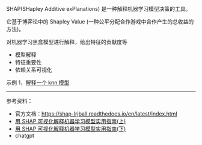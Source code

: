 

SHAP(SHapley Additive exPlanations) 是一种解释机器学习模型决策的工具。

它基于博弈论中的 Shapley Value (一种公平分配合作游戏中合作产生的总收益的方法)。

对机器学习黑盒模型进行解释，给出特征的贡献度等

- 模型解释
- 特征重要性
- 依赖关系可视化







示例 1，[解释一个 knn 模型](https://shap-lrjball.readthedocs.io/en/latest/example_notebooks/kernel_explainer/Census%20income%20classification%20with%20scikit-learn.html)


------------

参考资料：
- 官方文档：https://shap-lrjball.readthedocs.io/en/latest/index.html
- [用 SHAP 可视化解释机器学习模型实用指南(上)](https://mp.weixin.qq.com/s?__biz=Mzk0OTI1OTQ2MQ==&mid=2247500066&idx=1&sn=fe878ccbbd1299366ada3ec9f622a402&chksm=c3599c88f42e159eef4da04751df3ed93aa3a0d53ad4d07c1a06036a9cd0bbb85c011afaa82d&scene=21#wechat_redirect)
- [用 SHAP 可视化解释机器学习模型实用指南(下)](https://cloud.tencent.com/developer/article/1888981)
- chatgpt